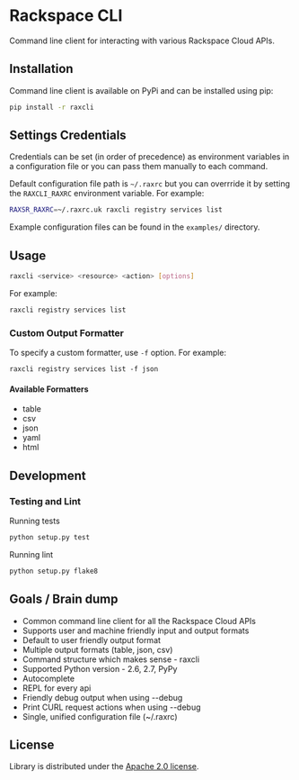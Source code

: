 # Rackspace CLI

Command line client for interacting with various Rackspace Cloud APIs.

## Installation

Command line client is available on PyPi and can be installed using pip:

```bash
pip install -r raxcli
```

## Settings Credentials

Credentials can be set (in order of precedence) as environment variables in a
configuration file or you can pass them manually to each command.

Default configuration file path is `~/.raxrc` but you can overrride it by
setting the `RAXCLI_RAXRC` environment variable. For example:

```bash
RAXSR_RAXRC=~/.raxrc.uk raxcli registry services list
```

Example configuration files can be found in the `examples/` directory.

## Usage

```bash
raxcli <service> <resource> <action> [options]
```

For example:

```bash
raxcli registry services list
```

### Custom Output Formatter

To specify a custom formatter, use `-f` option. For example:

`raxcli registry services list -f json`

#### Available Formatters

* table
* csv
* json
* yaml
* html

## Development

### Testing and Lint

Running tests

```bash
python setup.py test
```

Running lint

```bash
python setup.py flake8
```

## Goals / Brain dump

* Common command line client for all the Rackspace Cloud APIs
* Supports user and machine friendly input and output formats
* Default to user friendly output format
* Multiple output formats (table, json, csv)
* Command structure which makes sense - raxcli <service> <resource> <action>
* Supported Python version - 2.6, 2.7, PyPy
* Autocomplete
* REPL for every api
* Friendly debug output when using --debug
* Print CURL request actions when using --debug
* Single, unified configuration file (~/.raxrc)

## License

Library is distributed under the [Apache 2.0 license](http://www.apache.org/licenses/LICENSE-2.0.html).
